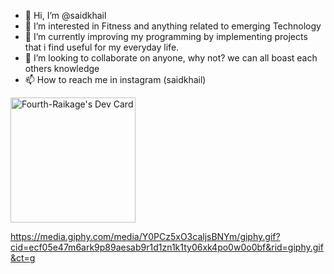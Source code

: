 - 👋 Hi, I’m @saidkhail
- 👀 I’m interested in Fitness and anything related to emerging Technology 
- 🌱 I’m currently improving my programming by implementing projects that i find useful for my everyday life.
- 💞️ I’m looking to collaborate on anyone, why not? we can all boast each others knowledge 
- 📫 How to reach me in instagram (saidkhail)

<a href="https://app.daily.dev/SK_9"><img src="https://api.daily.dev/devcards/a6694f2ad00c4ab5a5d722cdf73e7580.png?r=0a6" width="200" alt="Fourth-Raikage's Dev Card"/></a>
<!---

saidkhail/saidkhail is a ✨ special ✨ repository because its `README.md` (this file) appears on your GitHub profile.
You can click the Preview link to take a look at your changes.
--->


https://media.giphy.com/media/Y0PCz5xO3caljsBNYm/giphy.gif?cid=ecf05e47m6ark9p89aesab9r1d1zn1k1ty06xk4po0w0o0bf&rid=giphy.gif&ct=g

